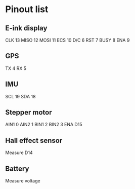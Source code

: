 # Pinout list

## E-ink display

CLK 13
MISO 12
MOSI 11
ECS 10
D/C 6
RST 7
BUSY 8
ENA 9

## GPS

TX 4
RX 5

## IMU

SCL 19
SDA 18

## Stepper motor

AIN1 0
AIN2 1
BIN1 2
BIN2 3
ENA  D15

## Hall effect sensor

Measure D14

## Battery 

Measure voltage